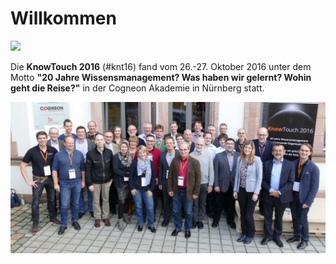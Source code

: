 # Willkommen

![](./images/loscon25-key-visual-banner.png)

Die **KnowTouch 2016** (#knt16) fand vom 26.-27. Oktober 2016 unter dem Motto **"20 Jahre Wissensmanagement? Was haben wir gelernt? Wohin geht die Reise?"** in der Cogneon Akademie in Nürnberg statt.

![](./images/knt16-gruppenbild.jpg)
